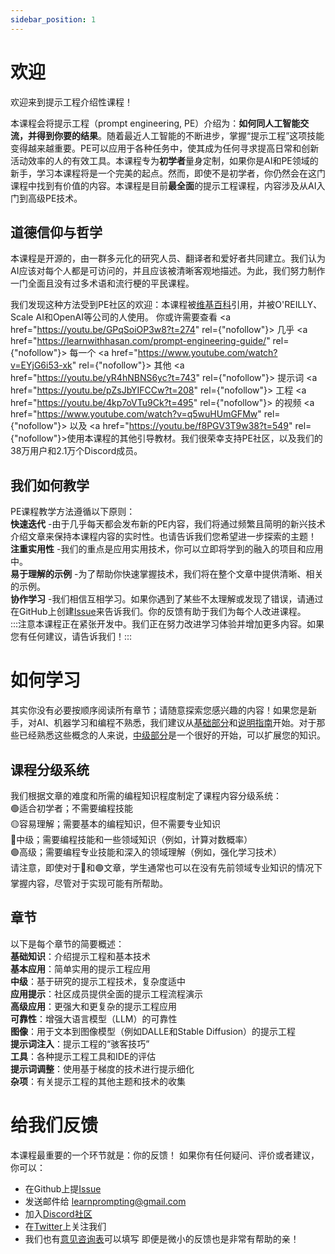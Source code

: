 ```yaml
---
sidebar_position: 1
---
```


# 欢迎

欢迎来到提示工程介绍性课程！

本课程会将提示工程（prompt engineering, PE）介绍为：**如何同人工智能交流，并得到你要的结果**。随着最近人工智能的不断进步，掌握“提示工程”这项技能变得越来越重要。PE可以应用于各种任务中，使其成为任何寻求提高日常和创新活动效率的人的有效工具。本课程专为**初学者**量身定制，如果你是AI和PE领域的新手，学习本课程将是一个完美的起点。然而，即使不是初学者，你仍然会在这门课程中找到有价值的内容。本课程是目前**最全面**的提示工程课程，内容涉及从AI入门到高级PE技术。

## 道德信仰与哲学

本课程是开源的，由一群多元化的研究人员、翻译者和爱好者共同建立。我们认为AI应该对每个人都是可访问的，并且应该被清晰客观地描述。为此，我们努力制作一门全面且没有过多术语和流行梗的平民课程。

我们发现这种方法受到PE社区的欢迎：本课程被[维基百科](https://en.wikipedia.org/wiki/Prompt_engineering#cite_ref-15)引用，并被O'REILLY、Scale AI和OpenAI等公司的人使用。 你或许需要查看 <a href="https://youtu.be/GPqSoiOP3w8?t=274" rel={"nofollow"}> 几乎 <a href="https://learnwithhasan.com/prompt-engineering-guide/" rel={"nofollow"}> 每一个 <a href="https://www.youtube.com/watch?v=EYjG6i53-xk" rel={"nofollow"}> 其他 <a href="https://youtu.be/yR4hNBNS6yc?t=743" rel={"nofollow"}> 提示词 <a href="https://youtu.be/pZsJbYIFCCw?t=208" rel={"nofollow"}> 工程 <a href="https://youtu.be/4kp7oVTu9Ck?t=495" rel={"nofollow"}> 的视频 <a href="https://www.youtube.com/watch?v=q5wuHUmGFMw" rel={"nofollow"}> 以及 <a href="https://youtu.be/f8PGV3T9w38?t=549" rel={"nofollow"}>使用本课程的其他引导教材。我们很荣幸支持PE社区，以及我们的38万用户和2.1万个Discord成员。

## 我们如何教学
PE课程教学方法遵循以下原则：  
**快速迭代** -由于几乎每天都会发布新的PE内容，我们将通过频繁且简明的新兴技术介绍文章来保持本课程内容的实时性。也请告诉我们您希望进一步探索的主题！  
**注重实用性** -我们的重点是应用实用技术，你可以立即将学到的融入的项目和应用中。  
**易于理解的示例** -为了帮助你快速掌握技术，我们将在整个文章中提供清晰、相关的示例。  
**协作学习** -我们相信互相学习。如果你遇到了某些不太理解或发现了错误，请通过在GitHub上创建[Issue](https://github.com/trigaten/Learn_Prompting/issues/new/choose)来告诉我们。你的反馈有助于我们为每个人改进课程。  
:::注意本课程正在紧张开发中。我们正在努力改进学习体验并增加更多内容。如果您有任何建议，请告诉我们！:::

# 如何学习
其实你没有必要按顺序阅读所有章节；请随意探索您感兴趣的内容！如果您是新手，对AI、机器学习和编程不熟悉，我们建议从[基础部分](https://learnprompting.org/docs/category/-basics)和[说明指南](https://learnprompting.org/docs/basics/intro)开始。对于那些已经熟悉这些概念的人来说，[中级部分](https://learnprompting.org/docs/category/%EF%B8%8F-intermediate)是一个很好的开始，可以扩展您的知识。
  
## 课程分级系统
  
我们根据文章的难度和所需的编程知识程度制定了课程内容分级系统：  
🟢适合初学者；不需要编程技能  
🟡容易理解；需要基本的编程知识，但不需要专业知识  
🔴中级；需要编程技能和一些领域知识（例如，计算对数概率）  
🟣高级；需要编程专业技能和深入的领域理解（例如，强化学习技术）  
请注意，即使对于🔴和🟣文章，学生通常也可以在没有先前领域专业知识的情况下掌握内容，尽管对于实现可能有所帮助。  

## 章节
以下是每个章节的简要概述：  
**基础知识**：介绍提示工程和基本技术  
**基本应用**：简单实用的提示工程应用  
**中级**：基于研究的提示工程技术，复杂度适中  
**应用提示**：社区成员提供全面的提示工程流程演示  
**高级应用**：更强大和更复杂的提示工程应用  
**可靠性**：增强大语言模型（LLM）的可靠性  
**图像**：用于文本到图像模型（例如DALLE和Stable Diffusion）的提示工程  
**提示词注入**：提示工程的“骇客技巧”  
**工具**：各种提示工程工具和IDE的评估  
**提示词调整**：使用基于梯度的技术进行提示细化  
**杂项**：有关提示工程的其他主题和技术的收集  

# 给我们反馈
本课程最重要的一个环节就是：你的反馈！
如果你有任何疑问、评价或者建议，你可以：
  - 在Github上提[Issue](https://github.com/trigaten/Learn_Prompting/issues/new/choose)
  - 发送邮件给 [learnprompting@gmail.com](mailto:learnprompting@gmail.com)
  - 加入[Discord社区](https://learnprompting.org/discord)
  - 在[Twitter](https://twitter.com/learnprompting)上关注我们
  - 我们也有[意见咨询表](https://learnprompting.org/consulting)可以填写
 即便是微小的反馈也是非常有帮助的亲！

